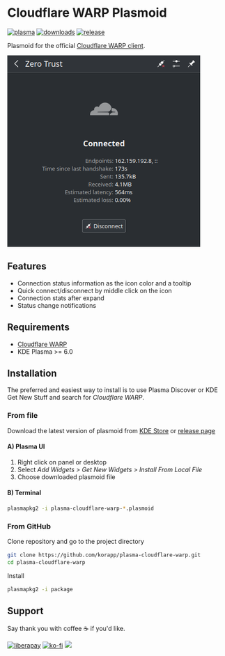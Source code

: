 # Cloudflare WARP Plasmoid

[![plasma](https://img.shields.io/static/v1?message=KDE%20Store&color=54a3d8&logo=kde&logoColor=FFFFFF&label=)][kdestore]
[![downloads](https://img.shields.io/github/downloads/korapp/plasma-cloudflare-warp/total)][releases]
[![release](https://img.shields.io/github/v/release/korapp/plasma-cloudflare-warp)][releases]

Plasmoid for the official [Cloudflare WARP client][warp].

![Plasmoid preview](preview.png)

## Features

* Connection status information as the icon color and a tooltip
* Quick connect/disconnect by middle click on the icon
* Connection stats after expand
* Status change notifications

## Requirements

* [Cloudflare WARP][warp]
* KDE Plasma >= 6.0

## Installation

The preferred and easiest way to install is to use Plasma Discover or KDE Get New Stuff and search for *Cloudflare WARP*.

### From file

Download the latest version of plasmoid from [KDE Store][kdestore] or [release page][releases]

#### A) Plasma UI

1. Right click on panel or desktop
2. Select *Add Widgets > Get New Widgets > Install From Local File*
3. Choose downloaded plasmoid file

#### B) Terminal

```sh
plasmapkg2 -i plasma-cloudflare-warp-*.plasmoid
```

### From GitHub

Clone repository and go to the project directory

```sh
git clone https://github.com/korapp/plasma-cloudflare-warp.git
cd plasma-cloudflare-warp
```

Install

```sh
plasmapkg2 -i package
```

## Support

Say thank you with coffee ☕ if you'd like.

[![liberapay](https://liberapay.com/assets/widgets/donate.svg)](https://liberapay.com/korapp/donate)
[![ko-fi](https://ko-fi.com/img/githubbutton_sm.svg)](https://ko-fi.com/korapp)
[<img src="https://img.shields.io/badge/Revolut-white?logo=Revolut&logoColor=black" height="30"/>](https://revolut.me/korapp)

[kdestore]: https://store.kde.org/p/2113872/
[releases]: https://github.com/korapp/plasma-cloudflare-warp/releases
[warp]: https://developers.cloudflare.com/cloudflare-one/connections/connect-devices/warp/download-warp/#linux
